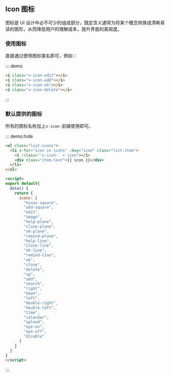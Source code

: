 ## Icon 图标

图标是 UI 设计中必不可少的组成部分，既定含义通常为将某个概念转换成清晰易读的图形，从而降低用户的理解成本，提升界面的美观度。


### 使用图标

直接通过使用图标类名即可，例如：

::: demo 

```html
<i class="v-icon-edit"></i>
<i class="v-icon-add"></i>
<i class="v-icon-ok"></i>
<i class="v-icon-delete"></i>
```

:::

### 默认提供的图标

所有的图标名称加上`v-icon-`前缀使用即可。

::: demo:hide

```html
<ul class="list-icons">
  <li v-for="icon in icons" :key="icon" class="list-item">
    <i :class="'v-icon-' + icon"></i>
    <div class="item-text">{{ icon }}</div>
  </li>
</ul>

<script>
export default{
  data() {
    return {
      icons: [
        "minus-square",
        "add-square",
        "edit",
        "image",
        "help-plane",
        "close-plane",
        "ok-plane",
        "remind-plane",
        "help-line",
        "close-line",
        "ok-line",
        "remind-line",
        "ok",
        "close",
        "delete",
        "up",
        "add",
        "search",
        "right",
        "down",
        "left",
        "double-right",
        "double-left",
        "time",
        "calendar",
        "upload",
        "eye-on",
        "eye-off",
        "disable"
      ]
    }
  }
}
</script>
```

:::